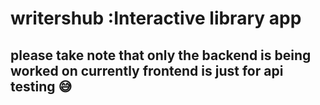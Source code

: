 # writershub :Interactive library app
## please take note that only the backend is being worked on currently frontend is just for api testing 😅